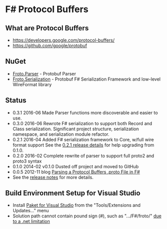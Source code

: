 
# F# Protocol Buffers

## What are Protocol Buffers
* https://developers.google.com/protocol-buffers/
* https://github.com/google/protobuf

## NuGet
* [Froto.Parser](http://www.nuget.org/packages/Froto.Parser) - Protobuf Parser
* [Froto.Serialization](http://www.nuget.org/packages/Froto.Serialization) - Protobuf F# Serialization Framework and low-level WireFormat library

## Status
* 0.3.1 2016-06 Made Parser functions more discoverable and easier to use.
* 0.3.0 2016-06 Rewrote F# serialization to support both Record and Class serialization.  Significant project structure, serialization namespace, and serialization module refactor.
* 0.2.1 2016-04 Added F# serialization framework to Core, w/full wire format support
  See the [0.2.1 release details](https://github.com/ctaggart/froto/releases/tag/0.2.1) for help upgrading from 0.1.0.
* 0.2.0 2016-02 Complete rewrite of parser to support full proto2 and proto3 syntax
* 0.1.0 2014-02 v0.1.0 Dusted off project and moved to GitHub
* 0.0.5 2012-11 blog [Parsing a Protocol Buffers .proto File in F#](http://blog.ctaggart.com/2012/11/parsing-protocol-buffers-proto-file-in-f.html)
* See the [release notes](https://github.com/ctaggart/froto/blob/master/release_notes.md) for more details.

## Build Environment Setup for Visual Studio
* Install [Paket for Visual Studio](https://github.com/fsprojects/Paket.VisualStudio) from the "Tools/Extensions and Updates..." menu
* Solution path cannot contain pound sign (#), such as ".../F#/froto/" [due to a .net limitation](http://stackoverflow.com/questions/9319656/how-to-encode-a-path-that-contains-a-hash)
